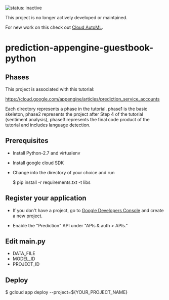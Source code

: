 ![status: inactive](https://img.shields.io/badge/status-inactive-red.svg)

This project is no longer actively developed or maintained.

For new work on this check out [Cloud AutoML](https://cloud.google.com/automl/).

# prediction-appengine-guestbook-python

## Phases
This project is associated with this tutorial:

https://cloud.google.com/appengine/articles/prediction_service_accounts

Each directory represents a phase in the tutorial. phase1 is the basic skeleton, phase2
represents the project after Step 4 of the tutorial (sentiment analysis), phase3 represents
the final code product of the tutorial and includes language detection.

## Prerequisites

- Install Python-2.7 and virtualenv

- Install google cloud SDK

- Change into the directory of your choice and run

  $ pip install -r requirements.txt -t libs

## Register your application

- If you don't have a project, go to [Google Developers Console][1]
  and create a new project.

- Enable the "Prediction" API under "APIs & auth > APIs."

## Edit main.py

- DATA_FILE
- MODEL_ID
- PROJECT_ID

## Deploy

$ gcloud app deploy --project=${YOUR_PROJECT_NAME}

[1]: https://console.developers.google.com/project
